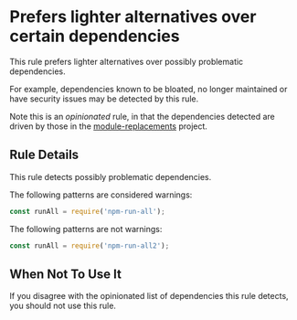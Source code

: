 # Prefers lighter alternatives over certain dependencies

This rule prefers lighter alternatives over possibly problematic dependencies.

For example, dependencies known to be bloated, no longer maintained or
have security issues may be detected by this rule.

Note this is an _opinionated_ rule, in that the dependencies detected are
driven by those in the
[module-replacements](https://github.com/es-tooling/module-replacements)
project.

## Rule Details

This rule detects possibly problematic dependencies.

The following patterns are considered warnings:

```ts
const runAll = require('npm-run-all');
```

The following patterns are not warnings:

```ts
const runAll = require('npm-run-all2');
```

## When Not To Use It

If you disagree with the opinionated list of dependencies this rule detects,
you should not use this rule.
